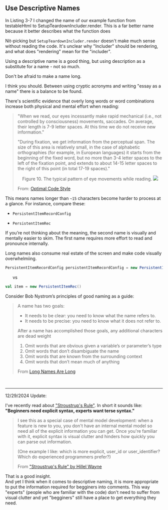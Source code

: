 ## Use Descriptive Names

<div class="book-quote">
In Listing 3-7 I changed the name of our example function from testableHtml to SetupTeardownIncluder.render. This is a far better name because it better describes what the function does
</div>

Nit-picking but `SetupTeardownIncluder.render` doesn't make much sense without reading the code. It's unclear why "Includer" should be rendering, and what does "rendering" mean for the "includer".

Using a descriptive name is a good thing, but using description as a substitute for a name - not so much.

<div class="book-quote">
Don't be afraid to make a name long.
</div>

I think you should. Between using cryptic acronyms and writing "essay as a name" there is a balance to be found.

There's scientific evidence that overly long words or word combinations increase both physical and mental effort when reading:

>"When we read, our eyes incessantly make rapid mechanical (i.e., not controlled by consciousness) movements, saccades. On average, their length is 7-9 letter spaces. At this time we do not receive new information."
> 
> "During fixation, we get information from the perceptual span. The size of this area is relatively small, in the case of alphabetic orthographies (for example, in European languages) it starts from the beginning of the fixed word, but no more than 3-4 letter spaces to the left of the fixation point, and extends to about 14-15 letter spaces to the right of this point (in total 17-19 spaces)."
>
> <center> 
>   Figure 10. The typical pattern of eye movements while reading.
>   <img src="https://optimal-codestyle.github.io/Velichkovskiy_reading.png"/>
> </center> 
>
> From: [Optimal Code Style](https://optimal-codestyle.github.io/)

This means names longer than `~15` characters become harder to process at a glance. For instance, compare these:

*  `PersistentItemRecordConfig`


*  `PersistentItemRec`

If you’re not thinking about the meaning, the second name is visually and mentally easier to skim. The first name requires more effort to read and pronounce internally.

Long names also consume real estate of the screen and make code visually overwhelmiing.

```java
PersistentItemRecordConfig persistentItemRecordConfig = new PersistentItemRecordConfig();
```
&nbsp; &nbsp; &nbsp; vs &nbsp; &nbsp; &nbsp;  

```scala
val item = new PersistentItemRec()
```

Consider Bob Nystrom’s principles of good naming as a guide:

> A name has two goals:
>
> * It needs to be clear: you need to know what the name refers to.
> * It needs to be precise: you need to know what it does not refer to.
>
> After a name has accomplished those goals, any additional characters are dead weight
> 
> 1. Omit words that are obvious given a variable’s or parameter’s type
> 2. Omit words that don’t disambiguate the name
> 3. Omit words that are known from the surrounding context
> 4. Omit words that don’t mean much of anything
>
> From [Long Names Are Long](https://journal.stuffwithstuff.com/2016/06/16/long-names-are-long/)

<br/>

-----

12/29/2024 Update:

I've recently read about ["Stroustrup's Rule"](https://buttondown.com/hillelwayne/archive/stroustrops-rule/).
In short it sounds like: **"Beginners need explicit syntax, experts want terse syntax."**

> I see this as a special case of mental model development: when a feature is new to you, you don't have an internal mental model so need all of the explicit information you can get. Once you're familiar with it, explicit syntax is visual clutter and hinders how quickly you can parse out information.
>
> (One example I like: which is more explicit, user_id or user_identifier? Which do experienced programmers prefer?)
> 
> From  ["Stroustrup's Rule" by  Hillel Wayne](https://buttondown.com/hillelwayne/archive/stroustrops-rule/)

That is a good insight. <br/> And yet I think when it comes to descriptive naming, it is more appropriate to put the information required for begginers into comments. 
This way "experts" (people who are familiar with the code) don't need to suffer from visual clutter and yet "begginers" still have a place to get everything they need. 
